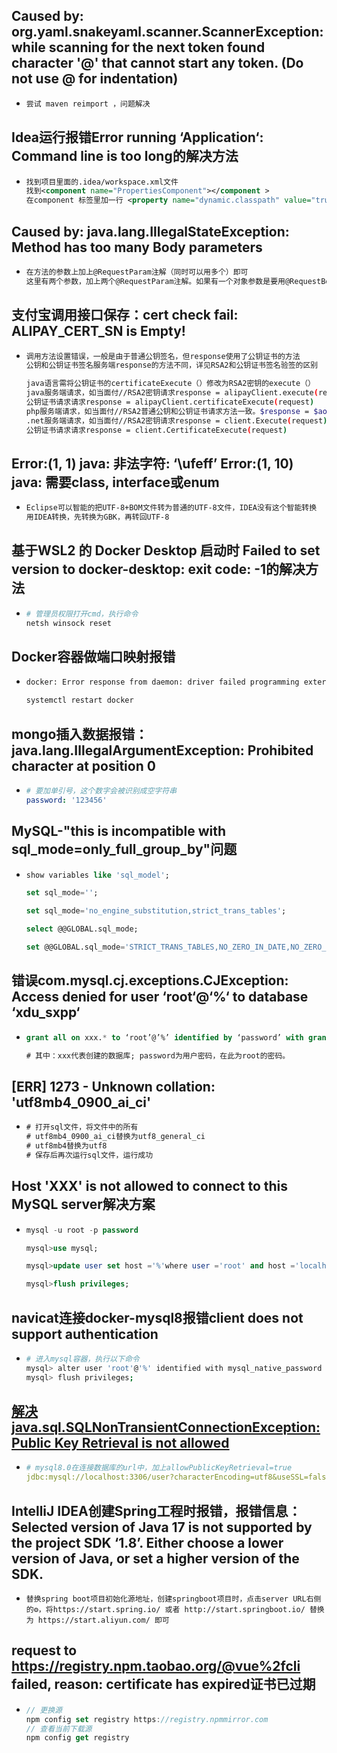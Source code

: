 ## Caused by: org.yaml.snakeyaml.scanner.ScannerException:  while scanning for the next token found character '@' that cannot start any token. (Do not use @ for indentation)

* ```bash
  尝试 maven reimport ，问题解决
  ```


## Idea运行报错Error running ‘Application‘: Command line is too long的解决方法

* ```xml
  找到项目里面的.idea/workspace.xml文件
  找到<component name="PropertiesComponent"></component >
  在component 标签里加一行 <property name="dynamic.classpath" value="true" />
  ```

## Caused by: java.lang.IllegalStateException: Method has too many Body parameters

* ```tex
  在方法的参数上加上@RequestParam注解（同时可以用多个）即可
  这里有两个参数，加上两个@RequestParam注解。如果有一个对象参数是要用@RequestBody注解的（这个注解同时只能用一个）
  ```

## 支付宝调用接口保存：cert check fail: ALIPAY_CERT_SN is Empty!

* ```bash
  调用方法设置错误，一般是由于普通公钥签名，但response使用了公钥证书的方法
  公钥和公钥证书签名服务端response的方法不同，详见RSA2和公钥证书签名验签的区别
  
  java语言需将公钥证书的certificateExecute（）修改为RSA2密钥的execute（）
  java服务端请求，如当面付//RSA2密钥请求response = alipayClient.execute(request)
  公钥证书请求请求response = alipayClient.certificateExecute(request)
  php服务端请求，如当面付//RSA2普通公钥和公钥证书请求方法一致。$response = $aop->execute($request)
  .net服务端请求，如当面付//RSA2密钥请求response = client.Execute(request)
  公钥证书请求请求response = client.CertificateExecute(request)
  ```

## Error:(1, 1) java: 非法字符: ‘\ufeff’  Error:(1, 10) java: 需要class, interface或enum

* ```tex
  Eclipse可以智能的把UTF-8+BOM文件转为普通的UTF-8文件，IDEA没有这个智能转换
  用IDEA转换，先转换为GBK，再转回UTF-8
  ```

## 基于WSL2 的 Docker Desktop 启动时 Failed to set version to docker-desktop: exit code: -1的解决方法

* ```bash
  # 管理员权限打开cmd，执行命令
  netsh winsock reset
  ```

## Docker容器做端口映射报错

* ```bash
  docker: Error response from daemon: driver failed programming external connectivity on endpoint lamp3 (46b7917c940f7358948e55ec2df69a4dec2c6c7071b002bd374e8dbf0d40022c): (iptables failed: iptables --wait -t nat -A DOCKER -p tcp -d 0/0 --dport 86 -j DNAT --to-destination 172.17.0.2:80 ! -i docker0: iptables: No chain/target/match by that name.
  
  systemctl restart docker
  ```

## mongo插入数据报错：java.lang.IllegalArgumentException: Prohibited character at position 0

* ```yaml
  # 要加单引号，这个数字会被识别成空字符串
  password: '123456' 
  ```

## MySQL-"this is incompatible with sql_mode=only_full_group_by"问题

* ```sql
  show variables like 'sql_model';
  
  set sql_mode='';
  
  set sql_mode='no_engine_substitution,strict_trans_tables';
  
  select @@GLOBAL.sql_mode;
  
  set @@GLOBAL.sql_mode='STRICT_TRANS_TABLES,NO_ZERO_IN_DATE,NO_ZERO_DATE,ERROR_FOR_DIVISION_BY_ZERO,NO_ENGINE_SUBSTITUTION';
  ```

## 错误com.mysql.cj.exceptions.CJException: Access denied for user ‘root‘@‘%‘ to database ‘xdu_sxpp‘

* ```sql
  grant all on xxx.* to ‘root’@’%’ identified by ‘password’ with grant option;
  
  # 其中：xxx代表创建的数据库; password为用户密码，在此为root的密码。
  ```

## [ERR] 1273 - Unknown collation: 'utf8mb4_0900_ai_ci'

* ```sql
  # 打开sql文件，将文件中的所有
  # utf8mb4_0900_ai_ci替换为utf8_general_ci
  # utf8mb4替换为utf8
  # 保存后再次运行sql文件，运行成功
  ```

## Host 'XXX' is not allowed to connect to this MySQL server解决方案

* ```sql
  mysql -u root -p password
  
  mysql>use mysql;
  
  mysql>update user set host ='%'where user ='root' and host ='localhost';
  
  mysql>flush privileges;
  ```

## navicat连接docker-mysql8报错client does not support authentication

* ```bash
  # 进入mysql容器，执行以下命令
  mysql> alter user 'root'@'%' identified with mysql_native_password by '123456';
  mysql> flush privileges;
  ```

## [解决java.sql.SQLNonTransientConnectionException: Public Key Retrieval is not allowed](https://www.cnblogs.com/xing-29391/p/13322843.html)

* ```yaml
  # mysql8.0在连接数据库的url中，加上allowPublicKeyRetrieval=true
  jdbc:mysql://localhost:3306/user?characterEncoding=utf8&useSSL=false&serverTimezone=UTC&allowPublicKeyRetrieval=true
  ```

## IntelliJ IDEA创建Spring工程时报错，报错信息：Selected version of Java 17 is not supported by the project SDK ‘1.8’. Either choose a lower version of Java, or set a higher version of the SDK.

* ```text
  替换spring boot项目初始化源地址，创建springboot项目时，点击server URL右侧的⚙，将https://start.spring.io/ 或者 http://start.springboot.io/ 替换为 https://start.aliyun.com/ 即可
  ```

## request to https://registry.npm.taobao.org/@vue%2fcli failed, reason: certificate has expired证书已过期

* ```js
  // 更换源
  npm config set registry https://registry.npmmirror.com
  // 查看当前下载源
  npm config get registry
